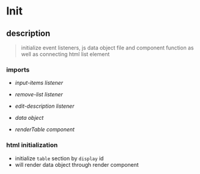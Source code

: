 # Init

## description

> initialize event listeners, js data object file and component function as well as connecting html list element

### imports

- _input-items listener_
- _remove-list listener_
- _edit-description listener_

- _data object_
- _renderTable component_

### html initialization

- initialize `table` section by `display` id
- will render data object through render component
